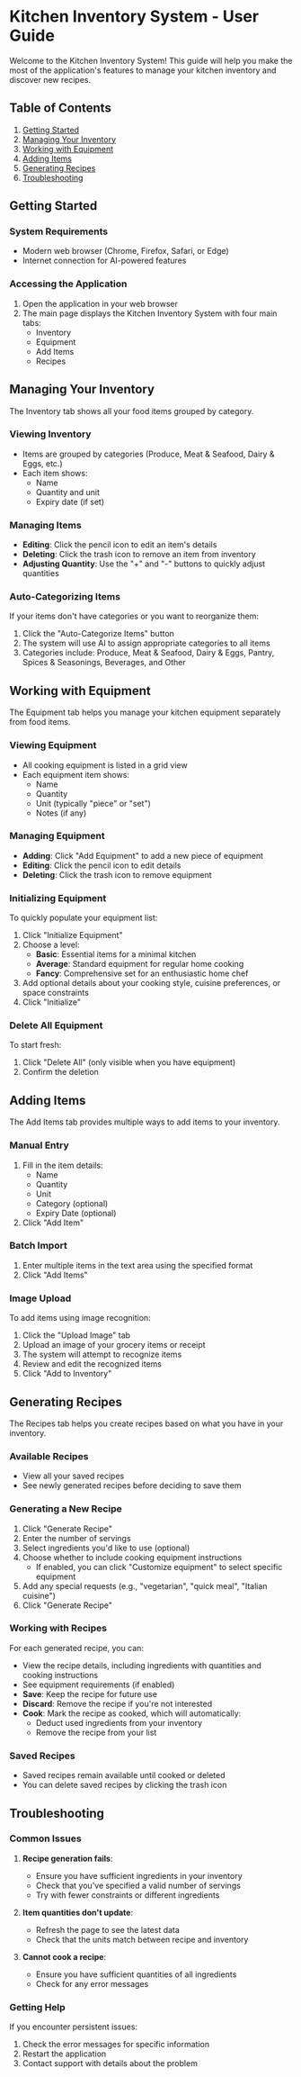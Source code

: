 # Kitchen Inventory System - User Guide

Welcome to the Kitchen Inventory System! This guide will help you make the most of the application's features to manage your kitchen inventory and discover new recipes.

## Table of Contents

1. [Getting Started](#getting-started)
2. [Managing Your Inventory](#managing-your-inventory)
3. [Working with Equipment](#working-with-equipment)
4. [Adding Items](#adding-items)
5. [Generating Recipes](#generating-recipes)
6. [Troubleshooting](#troubleshooting)

## Getting Started

### System Requirements

- Modern web browser (Chrome, Firefox, Safari, or Edge)
- Internet connection for AI-powered features

### Accessing the Application

1. Open the application in your web browser
2. The main page displays the Kitchen Inventory System with four main tabs:
   - Inventory
   - Equipment
   - Add Items
   - Recipes

## Managing Your Inventory

The Inventory tab shows all your food items grouped by category.

### Viewing Inventory

- Items are grouped by categories (Produce, Meat & Seafood, Dairy & Eggs, etc.)
- Each item shows:
  - Name
  - Quantity and unit
  - Expiry date (if set)

### Managing Items

- **Editing**: Click the pencil icon to edit an item's details
- **Deleting**: Click the trash icon to remove an item from inventory
- **Adjusting Quantity**: Use the "+" and "-" buttons to quickly adjust quantities

### Auto-Categorizing Items

If your items don't have categories or you want to reorganize them:

1. Click the "Auto-Categorize Items" button
2. The system will use AI to assign appropriate categories to all items
3. Categories include: Produce, Meat & Seafood, Dairy & Eggs, Pantry, Spices & Seasonings, Beverages, and Other

## Working with Equipment

The Equipment tab helps you manage your kitchen equipment separately from food items.

### Viewing Equipment

- All cooking equipment is listed in a grid view
- Each equipment item shows:
  - Name
  - Quantity
  - Unit (typically "piece" or "set")
  - Notes (if any)

### Managing Equipment

- **Adding**: Click "Add Equipment" to add a new piece of equipment
- **Editing**: Click the pencil icon to edit details
- **Deleting**: Click the trash icon to remove equipment

### Initializing Equipment

To quickly populate your equipment list:

1. Click "Initialize Equipment"
2. Choose a level:
   - **Basic**: Essential items for a minimal kitchen
   - **Average**: Standard equipment for regular home cooking
   - **Fancy**: Comprehensive set for an enthusiastic home chef
3. Add optional details about your cooking style, cuisine preferences, or space constraints
4. Click "Initialize"

### Delete All Equipment

To start fresh:

1. Click "Delete All" (only visible when you have equipment)
2. Confirm the deletion

## Adding Items

The Add Items tab provides multiple ways to add items to your inventory.

### Manual Entry

1. Fill in the item details:
   - Name
   - Quantity
   - Unit
   - Category (optional)
   - Expiry Date (optional)
2. Click "Add Item"

### Batch Import

1. Enter multiple items in the text area using the specified format
2. Click "Add Items"

### Image Upload

To add items using image recognition:

1. Click the "Upload Image" tab
2. Upload an image of your grocery items or receipt
3. The system will attempt to recognize items
4. Review and edit the recognized items
5. Click "Add to Inventory"

## Generating Recipes

The Recipes tab helps you create recipes based on what you have in your inventory.

### Available Recipes

- View all your saved recipes
- See newly generated recipes before deciding to save them

### Generating a New Recipe

1. Click "Generate Recipe"
2. Enter the number of servings
3. Select ingredients you'd like to use (optional)
4. Choose whether to include cooking equipment instructions
   - If enabled, you can click "Customize equipment" to select specific equipment
5. Add any special requests (e.g., "vegetarian", "quick meal", "Italian cuisine")
6. Click "Generate Recipe"

### Working with Recipes

For each generated recipe, you can:

- View the recipe details, including ingredients with quantities and cooking instructions
- See equipment requirements (if enabled)
- **Save**: Keep the recipe for future use
- **Discard**: Remove the recipe if you're not interested
- **Cook**: Mark the recipe as cooked, which will automatically:
  - Deduct used ingredients from your inventory
  - Remove the recipe from your list

### Saved Recipes

- Saved recipes remain available until cooked or deleted
- You can delete saved recipes by clicking the trash icon

## Troubleshooting

### Common Issues

1. **Recipe generation fails**:
   - Ensure you have sufficient ingredients in your inventory
   - Check that you've specified a valid number of servings
   - Try with fewer constraints or different ingredients

2. **Item quantities don't update**:
   - Refresh the page to see the latest data
   - Check that the units match between recipe and inventory

3. **Cannot cook a recipe**:
   - Ensure you have sufficient quantities of all ingredients
   - Check for any error messages

### Getting Help

If you encounter persistent issues:

1. Check the error messages for specific information
2. Restart the application
3. Contact support with details about the problem 